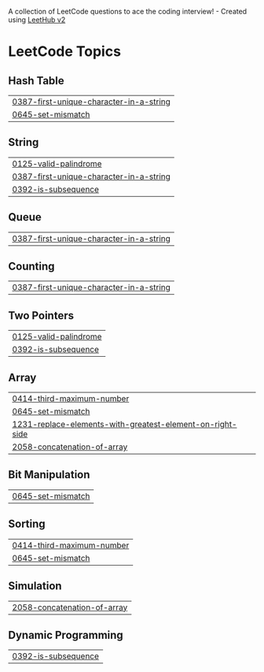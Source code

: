 A collection of LeetCode questions to ace the coding interview! - Created using [LeetHub v2](https://github.com/arunbhardwaj/LeetHub-2.0)
<!---LeetCode Topics Start-->
# LeetCode Topics
## Hash Table
|  |
| ------- |
| [0387-first-unique-character-in-a-string](https://github.com/toufiq-dev/leetcode-practices/tree/master/0387-first-unique-character-in-a-string) |
| [0645-set-mismatch](https://github.com/toufiq-dev/leetcode-practices/tree/master/0645-set-mismatch) |
## String
|  |
| ------- |
| [0125-valid-palindrome](https://github.com/toufiq-dev/leetcode-practices/tree/master/0125-valid-palindrome) |
| [0387-first-unique-character-in-a-string](https://github.com/toufiq-dev/leetcode-practices/tree/master/0387-first-unique-character-in-a-string) |
| [0392-is-subsequence](https://github.com/toufiq-dev/leetcode-practices/tree/master/0392-is-subsequence) |
## Queue
|  |
| ------- |
| [0387-first-unique-character-in-a-string](https://github.com/toufiq-dev/leetcode-practices/tree/master/0387-first-unique-character-in-a-string) |
## Counting
|  |
| ------- |
| [0387-first-unique-character-in-a-string](https://github.com/toufiq-dev/leetcode-practices/tree/master/0387-first-unique-character-in-a-string) |
## Two Pointers
|  |
| ------- |
| [0125-valid-palindrome](https://github.com/toufiq-dev/leetcode-practices/tree/master/0125-valid-palindrome) |
| [0392-is-subsequence](https://github.com/toufiq-dev/leetcode-practices/tree/master/0392-is-subsequence) |
## Array
|  |
| ------- |
| [0414-third-maximum-number](https://github.com/toufiq-dev/leetcode-practices/tree/master/0414-third-maximum-number) |
| [0645-set-mismatch](https://github.com/toufiq-dev/leetcode-practices/tree/master/0645-set-mismatch) |
| [1231-replace-elements-with-greatest-element-on-right-side](https://github.com/toufiq-dev/leetcode-practices/tree/master/1231-replace-elements-with-greatest-element-on-right-side) |
| [2058-concatenation-of-array](https://github.com/toufiq-dev/leetcode-practices/tree/master/2058-concatenation-of-array) |
## Bit Manipulation
|  |
| ------- |
| [0645-set-mismatch](https://github.com/toufiq-dev/leetcode-practices/tree/master/0645-set-mismatch) |
## Sorting
|  |
| ------- |
| [0414-third-maximum-number](https://github.com/toufiq-dev/leetcode-practices/tree/master/0414-third-maximum-number) |
| [0645-set-mismatch](https://github.com/toufiq-dev/leetcode-practices/tree/master/0645-set-mismatch) |
## Simulation
|  |
| ------- |
| [2058-concatenation-of-array](https://github.com/toufiq-dev/leetcode-practices/tree/master/2058-concatenation-of-array) |
## Dynamic Programming
|  |
| ------- |
| [0392-is-subsequence](https://github.com/toufiq-dev/leetcode-practices/tree/master/0392-is-subsequence) |
<!---LeetCode Topics End-->